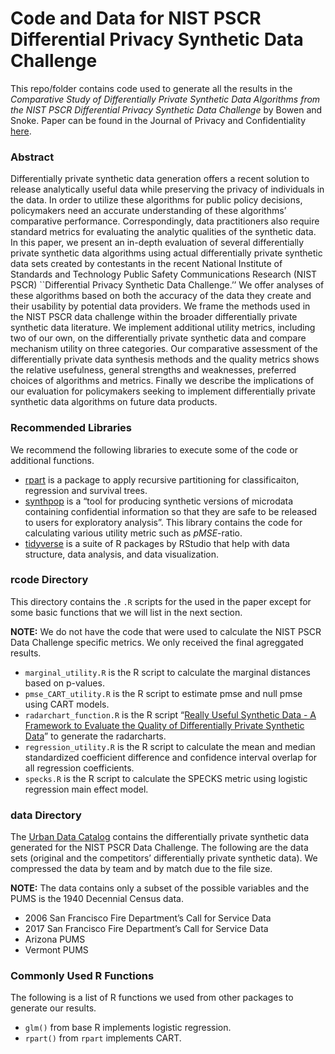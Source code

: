 
<!-- README.md is generated from README.Rmd. Please edit that file -->

# Code and Data for NIST PSCR Differential Privacy Synthetic Data Challenge

This repo/folder contains code used to generate all the results in the
*Comparative Study of Differentially Private Synthetic Data Algorithms
from the NIST PSCR Differential Privacy Synthetic Data Challenge* by
Bowen and Snoke. Paper can be found in the Journal of Privacy and Confidentiality
[here](https://journalprivacyconfidentiality.org/index.php/jpc/article/view/748/707).

### Abstract

Differentially private synthetic data generation offers a recent
solution to release analytically useful data while preserving the
privacy of individuals in the data. In order to utilize these algorithms
for public policy decisions, policymakers need an accurate understanding
of these algorithms’ comparative performance. Correspondingly, data
practitioners also require standard metrics for evaluating the analytic
qualities of the synthetic data. In this paper, we present an in-depth
evaluation of several differentially private synthetic data algorithms
using actual differentially private synthetic data sets created by
contestants in the recent National Institute of Standards and Technology
Public Safety Communications Research (NIST PSCR) \`\`Differential
Privacy Synthetic Data Challenge.’’ We offer analyses of these
algorithms based on both the accuracy of the data they create and their
usability by potential data providers. We frame the methods used in the
NIST PSCR data challenge within the broader differentially private
synthetic data literature. We implement additional utility metrics,
including two of our own, on the differentially private synthetic data
and compare mechanism utility on three categories. Our comparative
assessment of the differentially private data synthesis methods and the
quality metrics shows the relative usefulness, general strengths and
weaknesses, preferred choices of algorithms and metrics. Finally we
describe the implications of our evaluation for policymakers seeking to
implement differentially private synthetic data algorithms on future
data products.

### Recommended Libraries

We recommend the following libraries to execute some of the code or
additional functions.

  - [rpart](https://cran.r-project.org/web/packages/rpart/rpart.pdf) is
    a package to apply recursive partitioning for classificaiton,
    regression and survival
    trees.
  - [synthpop](https://cran.r-project.org/web/packages/synthpop/synthpop.pdf)
    is a “tool for producing synthetic versions of microdata containing
    confidential information so that they are safe to be released to
    users for exploratory analysis”. This library contains the code for
    calculating various utility metric such as *pMSE*-ratio.
  - [tidyverse](https://www.tidyverse.org/) is a suite of R packages by
    RStudio that help with data structure, data analysis, and data
    visualization.

### rcode Directory

This directory contains the `.R` scripts for the used in the paper
except for some basic functions that we will list in the next section.

**NOTE:** We do not have the code that were used to calculate the NIST
PSCR Data Challenge specific metrics. We only received the final
agreggated results.

  - `marginal_utility.R` is the R script to calculate the marginal
    distances based on p-values.
  - `pmse_CART_utility.R` is the R script to estimate pmse and null pmse
    using CART models.
  - `radarchart_function.R` is the R script “[Really Useful Synthetic
    Data - A Framework to Evaluate the Quality of Differentially Private
    Synthetic Data](https://arxiv.org/abs/2004.07740)” to generate the
    radarcharts.
  - `regression_utility.R` is the R script to calculate the mean and
    median standardized coefficient difference and confidence interval
    overlap for all regression coefficients.
  - `specks.R` is the R script to calculate the SPECKS metric using
    logistic regression main effect model.

### data Directory

The [Urban Data
Catalog](https://datacatalog.urban.org/dataset/2018-differential-privacy-synthetic-data-challenge-datasets)
contains the differentially private synthetic data generated for the
NIST PSCR Data Challenge. The following are the data sets (original and
the competitors’ differentially private synthetic data). We compressed
the data by team and by match due to the file size.

**NOTE:** The data contains only a subset of the possible variables and
the PUMS is the 1940 Decennial Census data.

  - 2006 San Francisco Fire Department’s Call for Service Data
  - 2017 San Francisco Fire Department’s Call for Service Data
  - Arizona PUMS
  - Vermont PUMS

### Commonly Used R Functions

The following is a list of R functions we used from other packages to
generate our results.

  - `glm()` from base R implements logistic regression.
  - `rpart()` from `rpart` implements CART.
